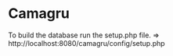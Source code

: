 # Camagru

To build the database run the setup.php file. => http://localhost:8080/camagru/config/setup.php
